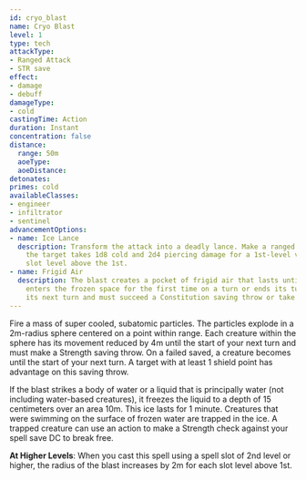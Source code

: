 ```yaml
---
id: cryo_blast
name: Cryo Blast
level: 1
type: tech
attackType:
- Ranged Attack
- STR save
effect:
- damage
- debuff
damageType:
- cold
castingTime: Action
duration: Instant
concentration: false
distance:
  range: 50m
  aoeType: 
  aoeDistance: 
detonates: 
primes: cold
availableClasses:
- engineer
- infiltrator
- sentinel
advancementOptions:
- name: Ice Lance
  description: Transform the attack into a deadly lance. Make a ranged spell attack on a target within range. On a hit,
    the target takes 1d8 cold and 2d4 piercing damage for a 1st-level version and an additional 1d8 and 2d4 for each
    slot level above the 1st.
- name: Frigid Air
  description: The blast creates a pocket of frigid air that lasts until the end of your next turn. Each creature that
    enters the frozen space for the first time on a turn or ends its turn there becomes primed cold until the end of
    its next turn and must succeed a Constitution saving throw or take 2d6 cold damage.
---
```

Fire a mass of super cooled, subatomic particles. The particles explode in a 2m-radius sphere centered on a point within
range. Each creature within the sphere has its movement reduced by 4m until the start of your next turn and must make a
Strength saving throw. On a failed saved, a creature becomes <condition id="frozen"/> until the start of your next turn.
A target with at least 1 shield point has advantage on this saving throw.

If the blast strikes a body of water or a liquid that is principally water (not including water-based creatures), it
freezes the liquid to a depth of 15 centimeters over an area 10m. This ice lasts for 1 minute. Creatures that were
swimming on the surface of frozen water are trapped in the ice. A trapped creature can use an action to make a Strength
check against your spell save DC to break free.

__At Higher Levels__: When you cast this spell using a spell slot of 2nd level or higher, the radius of the blast increases
by 2m for each slot level above 1st.
